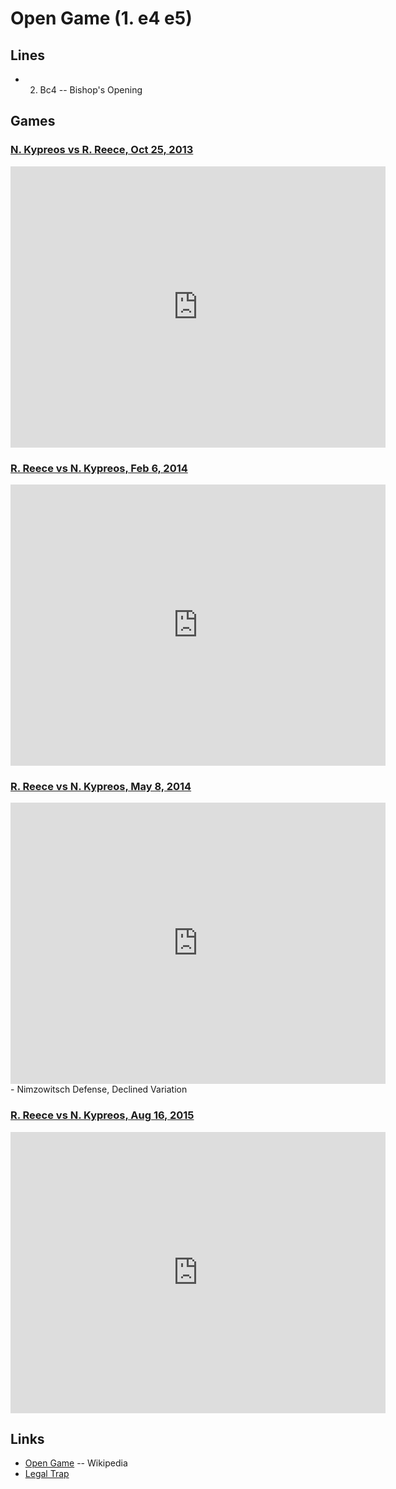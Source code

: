 Open Game (1. e4 e5)
================================================================================

Lines
--------------------------------------------------------------------------------

-   2. Bc4  -- Bishop's Opening


Games
--------------------------------------------------------------------------------

### [N. Kypreos vs R. Reece, Oct 25, 2013](http://www.chess.com/echess/game?id=77965880)

<iframe border="0" frameborder="0" allowtransparency="true" width="600" height="450" src="http://www.chess.com/emboard?id=2749414"></iframe>

### [R. Reece vs N. Kypreos, Feb 6, 2014](http://www.chess.com/echess/game?id=84564738)

<iframe border="0" frameborder="0" allowtransparency="true" width="600" height="450" src="http://www.chess.com/emboard?id=3656094"></iframe>

### [R. Reece vs N. Kypreos, May 8, 2014](http://www.chess.com/echess/game?id=89898012)

<iframe border="0" frameborder="0" allowtransparency="true" width="600" height="450" src="http://www.chess.com/emboard?id=2749474"></iframe> - Nimzowitsch Defense, Declined Variation

### [R. Reece vs N. Kypreos, Aug 16, 2015](http://www.chess.com/echess/game?id=116600168)

<iframe border="0" frameborder="0" allowtransparency="true" width="600" height="450" src="http://www.chess.com/emboard?id=2749476"></iframe>


Links
--------------------------------------------------------------------------------

-   [Open Game](https://en.wikipedia.org/wiki/Open_Game) -- Wikipedia
-   [Legal Trap](https://en.wikipedia.org/wiki/L%C3%A9gal_Trap)



